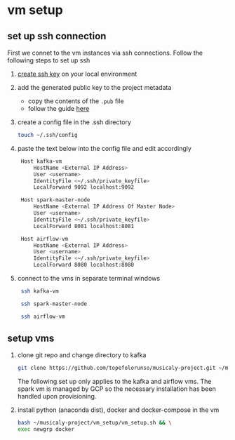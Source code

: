 # vm setup

## set up ssh connection

First we connet to the vm instances via ssh connections. Follow the following steps to set up ssh

1. [create ssh key](https://cloud.google.com/compute/docs/connect/create-ssh-keys) on your local environment

2. add the generated public key to the project metadata
   - copy the contents of the `.pub` file
   - follow the guide [here](https://cloud.google.com/compute/docs/connect/add-ssh-keys#add_ssh_keys_to_project_metadata)

3. create a config file in the .ssh directory
   ```bash
   touch ~/.ssh/config
   ```

4. paste the text below into the config file and edit accordingly
   ```bash
    Host kafka-vm
        HostName <External IP Address>
        User <username>
        IdentityFile <~/.ssh/private_keyfile>
        LocalForward 9092 localhost:9092

    Host spark-master-node
        HostName <External IP Address Of Master Node>
        User <username>
        IdentityFile <~/.ssh/private_keyfile>
        LocalForward 8081 localhost:8081

    Host airflow-vm
        HostName <External IP Address>
        User <username>
        IdentityFile <~/.ssh/private_keyfile>
        LocalForward 8080 localhost:8080
   ```

5. connect to the vms in separate terminal windows
   ```bash
    ssh kafka-vm
   ```

   ```bash
    ssh spark-master-node
   ```

   ```bash
    ssh airflow-vm
   ```

## setup vms

1. clone git repo and change directory to kafka
    ```bash
    git clone https://github.com/topefolorunso/musicaly-project.git ~/musicaly-project
    ```
    The following set up only applies to the kafka and airflow vms. The spark vm is managed by GCP so the necessary installation has been handled upon provisioning.

2. install python (anaconda dist), docker and docker-compose in the vm
    ```bash
    bash ~/musicaly-project/vm_setup/vm_setup.sh && \
    exec newgrp docker
    ```